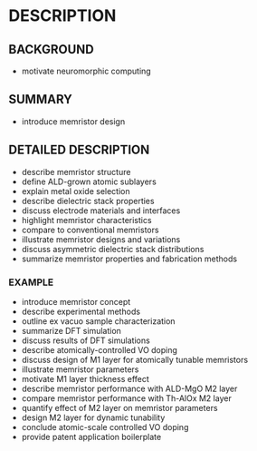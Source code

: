 # DESCRIPTION

## BACKGROUND

- motivate neuromorphic computing

## SUMMARY

- introduce memristor design

## DETAILED DESCRIPTION

- describe memristor structure
- define ALD-grown atomic sublayers
- explain metal oxide selection
- describe dielectric stack properties
- discuss electrode materials and interfaces
- highlight memristor characteristics
- compare to conventional memristors
- illustrate memristor designs and variations
- discuss asymmetric dielectric stack distributions
- summarize memristor properties and fabrication methods

### EXAMPLE

- introduce memristor concept
- describe experimental methods
- outline ex vacuo sample characterization
- summarize DFT simulation
- discuss results of DFT simulations
- describe atomically-controlled VO doping
- discuss design of M1 layer for atomically tunable memristors
- illustrate memristor parameters
- motivate M1 layer thickness effect
- describe memristor performance with ALD-MgO M2 layer
- compare memristor performance with Th-AlOx M2 layer
- quantify effect of M2 layer on memristor parameters
- design M2 layer for dynamic tunability
- conclude atomic-scale controlled VO doping
- provide patent application boilerplate

